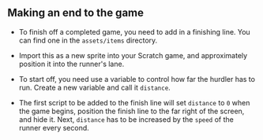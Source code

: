 ## Making an end to the game

- To finish off a completed game, you need to add in a finishing line. You can find one in the `assets/items` directory.
- Import this as a new sprite into your Scratch game, and approximately position it into the runner's lane.
- To start off, you need use a variable to control how far the hurdler has to run. Create a new variable and call it `distance`.
- The first script to be added to the finish line will set `distance` to `0` when the game begins, position the finish line to the far right of the screen, and hide it. Next, `distance` has to be increased by the `speed` of the runner every second.
    
    <!--
when green flag clicked
set [distance v] to [0]
go to x: [230] y: [-91]
hide
forever
set [distance v] to ((distance) + (speed))
wait [1] secs
-->
    
    ![scratch](images/finish1.png)

- Now that the finish line is ready to go, you can make it appear when the value of `distance` hits whatever value you desire (200 in the example below). It can then begin to move across the screen towards the hurdler. When the hurdler touches the finish line, all the game scripts should end.
    
    <!--
when green flag clicked
forever
if <(distance) > [200]>
show
wait ([1]/(speed)) secs
change x by [-10]
end
if <touching [Sprite2 v]?>
wait [0.2] secs
stop [all]
-->
    
    ![script](images/finish2.png)